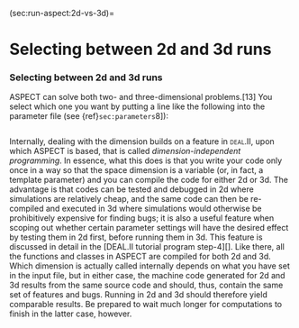 (sec:run-aspect:2d-vs-3d)=
# Selecting between 2d and 3d runs

### Selecting between 2d and 3d runs

ASPECT can solve both two- and
three-dimensional problems.[13] You select which one you want by putting a
line like the following into the parameter file (see
{ref}`sec:parameters`8]):

``` prmfile
```

Internally, dealing with the dimension builds on a feature in <span
class="smallcaps">deal.II</span>, upon which 
ASPECT is based, that is called
*dimension-independent programming*. In essence, what this does is that you
write your code only once in a way so that the space dimension is a variable
(or, in fact, a template parameter) and you can compile the code for either 2d
or 3d. The advantage is that codes can be tested and debugged in 2d where
simulations are relatively cheap, and the same code can then be re-compiled
and executed in 3d where simulations would otherwise be prohibitively
expensive for finding bugs; it is also a useful feature when scoping out
whether certain parameter settings will have the desired effect by testing
them in 2d first, before running them in 3d. This feature is discussed in
detail in the [DEAL.II tutorial program
step-4][]. Like there, all the functions and classes in 
ASPECT are compiled for both 2d and 3d. Which
dimension is actually called internally depends on what you have set in the
input file, but in either case, the machine code generated for 2d and 3d
results from the same source code and should, thus, contain the same set of
features and bugs. Running in 2d and 3d should therefore yield comparable
results. Be prepared to wait much longer for computations to finish in the
latter case, however.

